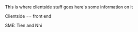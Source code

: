 This is where clientside stuff goes
here's some information on it

Clientside == front end

SME: Tien and Nhi
